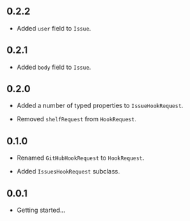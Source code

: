## 0.2.2

* Added `user` field to `Issue`.

## 0.2.1

* Added `body` field to `Issue`.

## 0.2.0

* Added a number of typed properties to `IssueHookRequest`.

* Removed `shelfRequest` from `HookRequest`.

## 0.1.0

* Renamed `GitHubHookRequest` to `HookRequest`.

* Added `IssuesHookRequest` subclass.

## 0.0.1

- Getting started...
